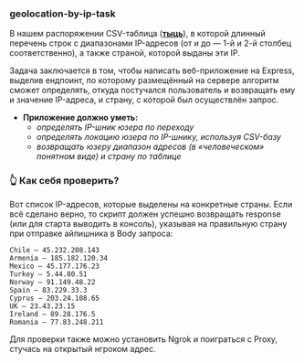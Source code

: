 ### geolocation-by-ip-task

В нашем распоряжении CSV-таблица (**[тыць](https://www.dropbox.com/s/wo0dexr0p3q4fgb/IP2LOCATION-LITE-DB1.CSV?dl=0)**), в которой длинный перечень строк с диапазонами IP-адресов (от и до  — 1-й и 2-й столбец соответственно), а также страной, которой выданы эти IP.

Задача заключается  в том, чтобы написать веб-приложение на Express, выделив ендпоинт, по которому размещённый на сервере алгоритм сможет определять, откуда постучался пользователь и возвращать ему и значение IP-адреса, и страну, с которой был осуществлён запрос.

- **Приложение должно уметь:**
    - *определять IP-шник юзера по переходу*
    - *определять локацию юзера по IP-шнику, используя CSV-базу*
    - *возвращать юзеру диапазон адресов (в «человеческом» понятном виде) и страну по таблице*

### 👆 **Как себя проверить?**

Вот список IP-адресов, которые выделены на конкретные страны. Если всё сделано верно, то скрипт должен успешно возвращать response (или для старта выводить в консоль), указывая на правильную страну при отправке айпишника в Body запроса:

>
```
Chile — 45.232.208.143
Armenia — 185.182.120.34
Mexico — 45.177.176.23
Turkey — 5.44.80.51
Norway — 91.149.48.22
Spain — 83.229.33.3
Cyprus — 203.24.108.65
UK — 23.43.23.15
Ireland — 89.28.176.5
Romania — 77.83.248.211
```
> 

Для проверки также можно установить Ngrok и поиграться с Proxy, стучась на открытый нгроком адрес.
